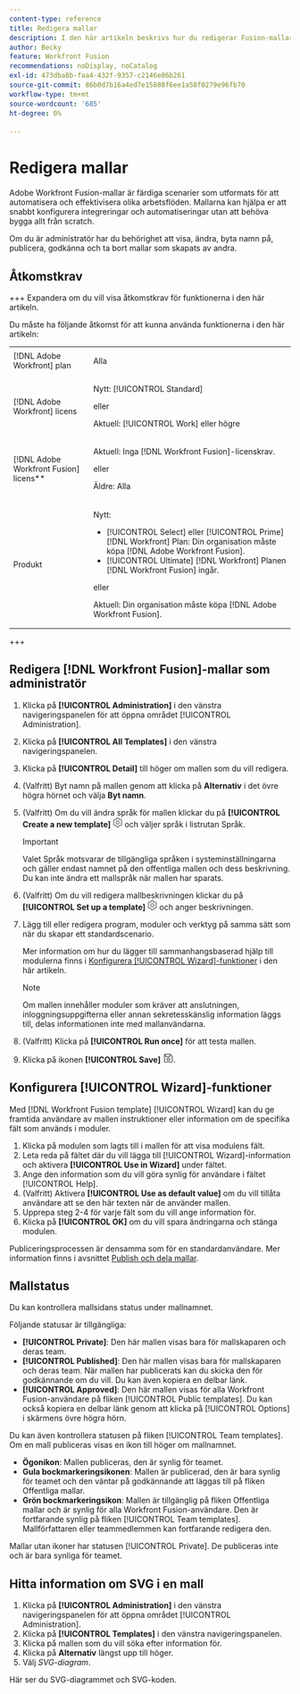 ```yaml
---
content-type: reference
title: Redigera mallar
description: I den här artikeln beskrivs hur du redigerar Fusion-mallar.
author: Becky
feature: Workfront Fusion
recommendations: noDisplay, noCatalog
exl-id: 473dba8b-faa4-432f-9357-c2146e86b261
source-git-commit: 86b0d7b16a4ed7e15888f6ee1a58f0279e96fb70
workflow-type: tm+mt
source-wordcount: '685'
ht-degree: 0%

---
```


# Redigera mallar

Adobe Workfront Fusion-mallar är färdiga scenarier som utformats för att automatisera och effektivisera olika arbetsflöden. Mallarna kan hjälpa er att snabbt konfigurera integreringar och automatiseringar utan att behöva bygga allt från scratch.

Om du är administratör har du behörighet att visa, ändra, byta namn på, publicera, godkänna och ta bort mallar som skapats av andra.

## Åtkomstkrav

+++ Expandera om du vill visa åtkomstkrav för funktionerna i den här artikeln.

Du måste ha följande åtkomst för att kunna använda funktionerna i den här artikeln:

<table style="table-layout:auto">
  <col>
  <col>
  <tbody>
    <tr>
      <td role="rowheader">[!DNL Adobe Workfront] plan</td>
      <td><p>Alla</p></td>
    </tr>
    <tr data-mc-conditions="">
      <td role="rowheader">[!DNL Adobe Workfront] licens</td>
      <td><p>Nytt: [!UICONTROL Standard]</p><p>eller</p><p>Aktuell: [!UICONTROL Work] eller högre</p></td>
    </tr>
    <tr>
      <td role="rowheader">[!DNL Adobe Workfront Fusion] licens**</td>
      <td>
        <p>Aktuell: Inga [!DNL Workfront Fusion]-licenskrav.</p>
        <p>eller</p>
        <p>Äldre: Alla</p>
      </td>
    </tr>
    <tr>
      <td role="rowheader">Produkt</td>
      <td>
        <p>Nytt:</p>
        <ul>
          <li>[!UICONTROL Select] eller [!UICONTROL Prime] [!DNL Workfront] Plan: Din organisation måste köpa [!DNL Adobe Workfront Fusion].</li>
          <li>[!UICONTROL Ultimate] [!DNL Workfront] Planen [!DNL Workfront Fusion] ingår.</li>
        </ul>
        <p>eller</p>
        <p>Aktuell: Din organisation måste köpa [!DNL Adobe Workfront Fusion].</p>
      </td>
    </tr>
  </tbody>
</table>

<!--
For more detail about the information in this table, see [Access requirements in Workfront documentation](/help/quicksilver/administration-and-setup/add-users/access-levels-and-object-permissions/access-level-requirements-in-documentation.md). 

For information on [!DNL Adobe Workfront Fusion] licenses, see [[!DNL Adobe Workfront Fusion] licenses](../../workfront-fusion/get-started/license-automation-vs-integration.md). -->

+++

## Redigera [!DNL Workfront Fusion]-mallar som administratör

1. Klicka på **[!UICONTROL Administration]** i den vänstra navigeringspanelen för att öppna området [!UICONTROL Administration].
1. Klicka på **[!UICONTROL All Templates]** i den vänstra navigeringspanelen.
1. Klicka på **[!UICONTROL Detail]** till höger om mallen som du vill redigera.
1. (Valfritt) Byt namn på mallen genom att klicka på **Alternativ** i det övre högra hörnet och välja **Byt namn**.
1. (Valfritt) Om du vill ändra språk för mallen klickar du på **[!UICONTROL Create a new template]** ![](assets/fusion-scenario-settings-icon.png) och väljer språk i listrutan Språk.

   >[!IMPORTANT]
   >
   >Valet Språk motsvarar de tillgängliga språken i systeminställningarna och gäller endast namnet på den offentliga mallen och dess beskrivning. Du kan inte ändra ett mallspråk när mallen har sparats.

1. (Valfritt) Om du vill redigera mallbeskrivningen klickar du på **[!UICONTROL Set up a template]** ![](assets/fusion-scenario-settings-icon.png) och anger beskrivningen.
1. Lägg till eller redigera program, moduler och verktyg på samma sätt som när du skapar ett standardscenario.

   Mer information om hur du lägger till sammanhangsbaserad hjälp till modulerna finns i [Konfigurera [!UICONTROL Wizard]-funktioner](#set-up-wizard-functionality) i den här artikeln.

   <!--For more information on building a scenario, see [Create a scenario in [!DNL Adobe Workfront Fusion]](../../../workfront-fusion/scenarios/create-a-scenario.md).-->

   >[!NOTE]
   >
   >Om mallen innehåller moduler som kräver att anslutningen, inloggningsuppgifterna eller annan sekretesskänslig information läggs till, delas informationen inte med mallanvändarna.

1. (Valfritt) Klicka på **[!UICONTROL Run once]** för att testa mallen.
1. Klicka på ikonen **[!UICONTROL Save]** ![](assets/save-icon.png).


## Konfigurera [!UICONTROL Wizard]-funktioner

Med [!DNL Workfront Fusion template] [!UICONTROL Wizard] kan du ge framtida användare av mallen instruktioner eller information om de specifika fält som används i moduler.

1. Klicka på modulen som lagts till i mallen för att visa modulens fält.
1. Leta reda på fältet där du vill lägga till [!UICONTROL Wizard]-information och aktivera **[!UICONTROL Use in Wizard]** under fältet.
1. Ange den information som du vill göra synlig för användare i fältet [!UICONTROL Help].
1. (Valfritt) Aktivera **[!UICONTROL Use as default value]** om du vill tillåta användare att se den här texten när de använder mallen.
1. Upprepa steg 2-4 för varje fält som du vill ange information för.
1. Klicka på **[!UICONTROL OK]** om du vill spara ändringarna och stänga modulen.

Publiceringsprocessen är densamma som för en standardanvändare. Mer information finns i avsnittet [Publish och dela mallar](/help/workfront-fusion/create-and-manage-templates/publish-and-share-fusion-templates.md).

## Mallstatus

Du kan kontrollera mallsidans status under mallnamnet.

Följande statusar är tillgängliga:

* **[!UICONTROL Private]**: Den här mallen visas bara för mallskaparen och deras team.
* **[!UICONTROL Published]**: Den här mallen visas bara för mallskaparen och deras team. När mallen har publicerats kan du skicka den för godkännande om du vill. Du kan även kopiera en delbar länk.
* **[!UICONTROL Approved]**: Den här mallen visas för alla Workfront Fusion-användare på fliken [!UICONTROL Public templates]. Du kan också kopiera en delbar länk genom att klicka på [!UICONTROL Options] i skärmens övre högra hörn.

Du kan även kontrollera statusen på fliken [!UICONTROL Team templates]. Om en mall publiceras visas en ikon till höger om mallnamnet.

* **Ögonikon**: Mallen publiceras, den är synlig för teamet.
* **Gula bockmarkeringsikonen**: Mallen är publicerad, den är bara synlig för teamet och den väntar på godkännande att läggas till på fliken Offentliga mallar.
* **Grön bockmarkeringsikon**: Mallen är tillgänglig på fliken Offentliga mallar och är synlig för alla Workfront Fusion-användare. Den är fortfarande synlig på fliken [!UICONTROL Team templates]. Mallförfattaren eller teammedlemmen kan fortfarande redigera den.

Mallar utan ikoner har statusen [!UICONTROL Private]. De publiceras inte och är bara synliga för teamet.

## Hitta information om SVG i en mall

1. Klicka på **[!UICONTROL Administration]** i den vänstra navigeringspanelen för att öppna området [!UICONTROL Administration].
1. Klicka på **[!UICONTROL Templates]** i den vänstra navigeringspanelen.
1. Klicka på mallen som du vill söka efter information för.
1. Klicka på **Alternativ** längst upp till höger.
1. Välj *SVG-diagram*.

Här ser du SVG-diagrammet och SVG-koden.
